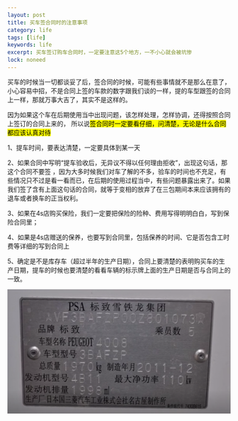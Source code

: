 ```yaml
---
layout: post
title: 买车签合同时的注意事项
category: life
tags: [life]
keywords: life
excerpt: 买车签订购车合同时，一定要注意这5个地方，一不小心就会被坑惨
lock: noneed
---
```


买车的时候当一切都谈妥了后，签合同的时候，可能有些事情就不是那么在意了，小心容易中招，不是合同上签的车款的数字跟我们谈的一样，提的车型跟签的合同上一样，那就万事大吉了，其实不是这样的。

 因为如果这个车在后期使用当中出现问题，该怎样处理，怎样协调，还得按照合同上签订的合同上来的， 所以说<mark>签合同时一定要看仔细，问清楚，无论是什么合同都应该认真对待</mark>

1、提车时间，要表达清楚，一定要具体到某一天

2、如果合同中写明“提车验收后，无异议不得以任何理由拒收”，出现这句话，那这个合同不要签 ，因为大多时候我们对车了解的不多，验车的时间也不充足，有些情况只不过是看一看而已，在后期的使用过程当中，有些问题暴露出来了。如果我们签了含有上面这句话的合同，就等于变相的放弃了在三包期间本来应该拥有的退车或者换车的正当权利。

3、如果在4s店购买保险，我们一定要把保险的险种、费用写得明明白白，写到保险合同里；

4、如果是4s店赠送的保养，也要写到合同里，包括保养的时间、它是否包含工时费等详细的写到合同上

5、确定是不是库存车（超过半年的生产日期），合同上要清楚的表明购买车的生产日期，提车的时候也要清楚的看看车辆的标示牌上面的生产日期是否与合同上的一致。

![](/assets/images/2020/life/buy-a-car.png)

